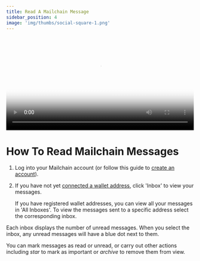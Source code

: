 ```yaml
---
title: Read A Mailchain Message
sidebar_position: 4
image: 'img/thumbs/social-square-1.png'
---
```


<video controls width="100%" poster="https://github.com/mailchain/video-tutorials/blob/main/posters/send_and_receive_a_message.png?raw=true">
    <source src="https://github.com/mailchain/video-tutorials/blob/main/videos/send_and_receive_a_message.mp4?raw=true" />
</video>

# How To Read Mailchain Messages

1. Log into your Mailchain account (or follow this guide to [create an account](./create-a-mailchain-account)).

1. If you have not yet [connected a wallet address](/user/concepts/understanding-connecting-wallets), click 'Inbox' to view your messages.

    If you have registered wallet addresses, you can view all your messages in 'All Inboxes'. To view the messages sent to a specific address select the corresponding inbox.

Each inbox displays the number of unread messages. When you select the inbox, any unread messages will have a blue dot next to them.

You can mark messages as read or unread, or carry out other actions including _star_ to mark as important or _archive_ to remove them from view.
